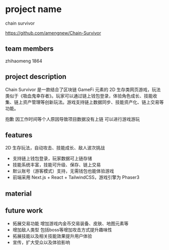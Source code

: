 # project name

chain survivor

https://github.com/amengnew/Chain-Survivor

## team members

zhihaomeng 1864


## project description

Chain Survivor 是一款结合了区块链 GameFi 元素的 2D 生存类网页游戏，玩法类似于《吸血鬼幸存者》。玩家可以通过链上钱包登录，体验角色成长、技能收集、链上资产管理等创新玩法。游戏支持链上数据同步、技能资产化、链上交易等功能。

抱歉 因工作时间等个人原因导致项目数据没有上链 可以进行游戏游玩


## features

2D 生存玩法，自动攻击、技能成长、敌人波次挑战
- 支持链上钱包登录，玩家数据可上链存储
- 技能系统丰富，技能可升级、保存、链上交易
- 默认账号（游客模式）支持，无需钱包也能体验游戏
- 前端采用 Next.js + React + TailwindCSS，游戏引擎为 Phaser3

## material



## future work

- 拓展交易功能 增加游戏内金币交易装备、皮肤、地图元素等
- 增加敌人类型 包括boss等增加攻击方式提升趣味性
- 拓展技能以及相关技能效果提升用户体验
- 宣传，扩大受众以及体验影响
